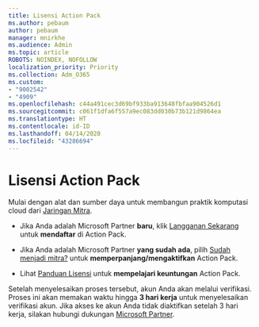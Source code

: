 ```yaml
---
title: Lisensi Action Pack
ms.author: pebaum
author: pebaum
manager: mnirkhe
ms.audience: Admin
ms.topic: article
ROBOTS: NOINDEX, NOFOLLOW
localization_priority: Priority
ms.collection: Adm_O365
ms.custom:
- "9002542"
- "4909"
ms.openlocfilehash: c44a491cec3d69bf933ba913648fbfaa904526d1
ms.sourcegitcommit: c061f1dfa6f557a9ec083dd030b73b121d9864ea
ms.translationtype: HT
ms.contentlocale: id-ID
ms.lasthandoff: 04/14/2020
ms.locfileid: "43286694"
---
```

# <a name="action-pack-licenses"></a>Lisensi Action Pack

Mulai dengan alat dan sumber daya untuk membangun praktik komputasi cloud dari [Jaringan Mitra](https://aka.ms/MPNActionPack).

- Jika Anda adalah Microsoft Partner **baru**, klik [Langganan Sekarang](https://aka.ms/MPNActionPackNew) untuk **mendaftar** di Action Pack.

- Jika Anda adalah Microsoft Partner **yang sudah ada**, pilih [Sudah menjadi mitra?](https://aka.ms/MPNActionPackExisting) untuk **memperpanjang/mengaktifkan** Action Pack. 

- Lihat [Panduan Lisensi](https://aka.ms/MPNActionPackGuide) untuk **mempelajari keuntungan** Action Pack. 

Setelah menyelesaikan proses tersebut, akun Anda akan melalui verifikasi. Proses ini akan memakan waktu hingga **3 hari kerja** untuk menyelesaikan verifikasi akun. Jika akses ke akun Anda tidak diaktifkan setelah 3 hari kerja, silakan hubungi dukungan [Microsoft Partner](https://aka.ms/MPNActionPackSupport). 
